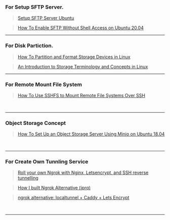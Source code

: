 ### <b>For Setup SFTP Server.</b>

>[Setup SFTP Server Ubuntu](https://linuxhint.com/setup-sftp-server-ubuntu/)

>[How To Enable SFTP Without Shell Access on Ubuntu 20.04](https://www.digitalocean.com/community/tutorials/how-to-enable-sftp-without-shell-access-on-ubuntu-20-04)

<hr>

### <b>For Disk Partiction.</b>
>[How To Partition and Format Storage Devices in Linux](https://www.digitalocean.com/community/tutorials/how-to-partition-and-format-storage-devices-in-linux)

>[An Introduction to Storage Terminology and Concepts in Linux](https://www.digitalocean.com/community/tutorials/an-introduction-to-storage-terminology-and-concepts-in-linux)

<hr>

### <b>For Remote Mount File System</b>
>[How To Use SSHFS to Mount Remote File Systems Over SSH](https://www.digitalocean.com/community/tutorials/how-to-use-sshfs-to-mount-remote-file-systems-over-ssh)
<br>
<hr>

### <b>Object Storage Concept</b>
>[How To Set Up an Object Storage Server Using Minio on Ubuntu 18.04](https://www.digitalocean.com/community/tutorials/how-to-set-up-an-object-storage-server-using-minio-on-ubuntu-18-04)
<br>
<hr>

### <b>For Create Own Tunnling Service</b>
>[Roll your own Ngrok with Nginx, Letsencrypt, and SSH reverse tunnelling](https://jerrington.me/posts/2019-01-29-self-hosted-ngrok.html)

>[How I built Ngrok Alternative (jprq)](https://github.com/azimjohn/jprq)

>[ngrok alternative: localtunnel + Caddy + Lets Encrypt](https://morph027.gitlab.io/blog/localtunnel-ngrok/)

<br>
<hr>

